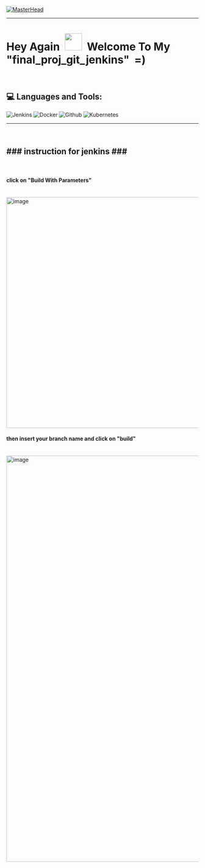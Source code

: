 [![MasterHead](https://thecloudlegion.com/images/devops.gif)](https://rishavchanda.io)

---

<p>
<h1> Hey Again &nbsp;<img src="https://raw.githubusercontent.com/MartinHeinz/MartinHeinz/master/wave.gif" height="45" width="45"/>&nbsp;&nbsp;Welcome To My "final_proj_git_jenkins" &nbsp;=)</h1>
</p>
<br/>

## 💻 Languages and Tools:

![Jenkins](https://img.shields.io/badge/jenkins-%232C5263.svg?style=flat&logo=jenkins&logoColor=white) ![Docker](https://img.shields.io/badge/docker-%230db7ed.svg?style=flat&logo=docker&logoColor=white) ![Github](https://img.shields.io/badge/github-235835CC.svg?style=flat&logo=github&logoColor=white&label=.) ![Kubernetes](https://img.shields.io/badge/kubernetes-%23326ce5.svg?style=flat&logo=kubernetes&logoColor=white)




---

&nbsp;
&nbsp;
&nbsp;
&nbsp;

<p>
<h2> ###   instruction for jenkins   ###&nbsp;</h1>
<br/>
<h4>click on "Build With Parameters"</h4>
<br/>
<img width="603" alt="image" src="https://github.com/IftachZilcaPaz/final_proj_git_jenkins/assets/151572520/97f8fad0-9c9a-4497-a446-8926e47470f5">
<br/>
<h4> then insert your branch name and click on "build" </h4>
<br/>
<img width="1061" alt="image" src="https://github.com/IftachZilcaPaz/final_proj_git_jenkins/assets/151572520/de80dee1-f66c-4171-a1f7-f253aebdb22f">
</p>
<br/>







  
